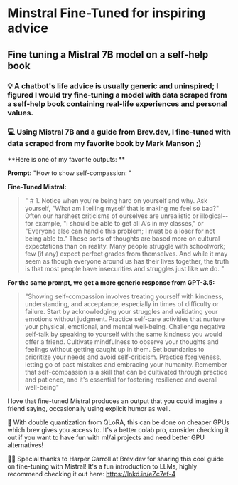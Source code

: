 # Minstral Fine-Tuned for inspiring advice <br>
## Fine tuning a Mistral 7B model on a self-help book

### 💡 A chatbot's life advice is usually generic and uninspired; I figured I would try fine-tuning a model with data scraped from a self-help book containing real-life experiences and personal values. 

### 💻 Using Mistral 7B and a guide from Brev.dev, I fine-tuned with data scraped from my favorite book by Mark Manson ;) 

**Here is one of my favorite outputs: **

**Prompt:** "How to show self-compassion: "

**Fine-Tuned Mistral:** 
> " # 1. Notice when you're being hard on yourself and why. Ask yourself, "What am I telling myself that is making me feel so bad?" Often our harshest criticisms of ourselves are unrealistic or illogical--for example, "I should be able to get all A's in my classes," or "Everyone else can handle this problem; I must be a loser for not being able to." These sorts of thoughts are based more on cultural expectations than on reality. Many people struggle with schoolwork; few (if any) expect perfect grades from themselves. And while it may seem as though everyone around us has their lives together, the truth is that most people have insecurities and struggles just like we do. "

**For the same prompt, we get a more generic response from GPT-3.5:** 

> "Showing self-compassion involves treating yourself with kindness, understanding, and acceptance, especially in times of difficulty or failure. Start by acknowledging your struggles and validating your emotions without judgment. Practice self-care activities that nurture your physical, emotional, and mental well-being. Challenge negative self-talk by speaking to yourself with the same kindness you would offer a friend. Cultivate mindfulness to observe your thoughts and feelings without getting caught up in them. Set boundaries to prioritize your needs and avoid self-criticism. Practice forgiveness, letting go of past mistakes and embracing your humanity. Remember that self-compassion is a skill that can be cultivated through practice and patience, and it's essential for fostering resilience and overall well-being"

I love that fine-tuned Mistral produces an output that you could imagine a friend saying, occasionally using explicit humor as well. 

🧠 With double quantization from QLoRA, this can be done on cheaper GPUs which brev gives you access to. It's a better colab pro, consider checking it out if you want to have fun with ml/ai projects and need better GPU alternatives!

🤟🏽 Special thanks to Harper Carroll at Brev.dev for sharing this cool guide on fine-tuning with Mistral! It's a fun introduction to LLMs, highly recommend checking it out here: https://lnkd.in/eZc7ef-4
